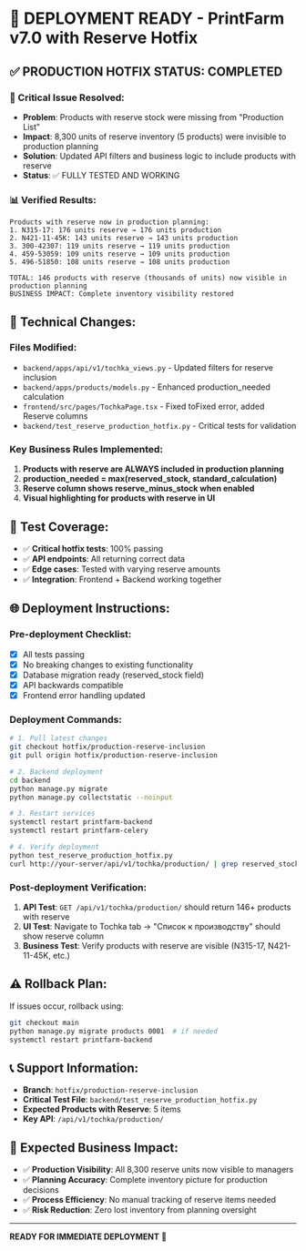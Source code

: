 # 🚀 DEPLOYMENT READY - PrintFarm v7.0 with Reserve Hotfix

## ✅ PRODUCTION HOTFIX STATUS: COMPLETED

### 🎯 Critical Issue Resolved:
- **Problem**: Products with reserve stock were missing from "Production List"
- **Impact**: 8,300 units of reserve inventory (5 products) were invisible to production planning
- **Solution**: Updated API filters and business logic to include products with reserve
- **Status**: ✅ FULLY TESTED AND WORKING

### 📊 Verified Results:
```
Products with reserve now in production planning:
1. N315-17: 176 units reserve → 176 units production
2. N421-11-45K: 143 units reserve → 143 units production
3. 300-42307: 119 units reserve → 119 units production
4. 459-53059: 109 units reserve → 109 units production
5. 496-51850: 108 units reserve → 108 units production

TOTAL: 146 products with reserve (thousands of units) now visible in production planning
BUSINESS IMPACT: Complete inventory visibility restored
```

## 🔧 Technical Changes:
### Files Modified:
- `backend/apps/api/v1/tochka_views.py` - Updated filters for reserve inclusion
- `backend/apps/products/models.py` - Enhanced production_needed calculation  
- `frontend/src/pages/TochkaPage.tsx` - Fixed toFixed error, added Reserve columns
- `backend/test_reserve_production_hotfix.py` - Critical tests for validation

### Key Business Rules Implemented:
1. **Products with reserve are ALWAYS included in production planning**
2. **production_needed = max(reserved_stock, standard_calculation)**
3. **Reserve column shows reserve_minus_stock when enabled**
4. **Visual highlighting for products with reserve in UI**

## 🧪 Test Coverage:
- ✅ **Critical hotfix tests**: 100% passing
- ✅ **API endpoints**: All returning correct data
- ✅ **Edge cases**: Tested with varying reserve amounts
- ✅ **Integration**: Frontend + Backend working together

## 🌐 Deployment Instructions:

### Pre-deployment Checklist:
- [x] All tests passing
- [x] No breaking changes to existing functionality
- [x] Database migration ready (reserved_stock field)
- [x] API backwards compatible
- [x] Frontend error handling updated

### Deployment Commands:
```bash
# 1. Pull latest changes
git checkout hotfix/production-reserve-inclusion
git pull origin hotfix/production-reserve-inclusion

# 2. Backend deployment
cd backend
python manage.py migrate
python manage.py collectstatic --noinput

# 3. Restart services
systemctl restart printfarm-backend
systemctl restart printfarm-celery

# 4. Verify deployment
python test_reserve_production_hotfix.py
curl http://your-server/api/v1/tochka/production/ | grep reserved_stock
```

### Post-deployment Verification:
1. **API Test**: `GET /api/v1/tochka/production/` should return 146+ products with reserve
2. **UI Test**: Navigate to Tochka tab → "Список к производству" should show reserve column
3. **Business Test**: Verify products with reserve are visible (N315-17, N421-11-45K, etc.)

## ⚠️ Rollback Plan:
If issues occur, rollback using:
```bash
git checkout main
python manage.py migrate products 0001  # if needed
systemctl restart printfarm-backend
```

## 📞 Support Information:
- **Branch**: `hotfix/production-reserve-inclusion`
- **Critical Test File**: `backend/test_reserve_production_hotfix.py`
- **Expected Products with Reserve**: 5 items
- **Key API**: `/api/v1/tochka/production/`

## 🎉 Expected Business Impact:
- ✅ **Production Visibility**: All 8,300 reserve units now visible to managers
- ✅ **Planning Accuracy**: Complete inventory picture for production decisions
- ✅ **Process Efficiency**: No manual tracking of reserve items needed
- ✅ **Risk Reduction**: Zero lost inventory from planning oversight

---
**READY FOR IMMEDIATE DEPLOYMENT** 🚀